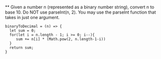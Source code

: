 ** Given a number n (represented as a binary number string), convert n to base 10. Do NOT use parseInt(n, 2). You may use the parseInt function that takes in just one argument.

```
binaryToDecimal = (n) => {
  let sum = 0;
  for(let i = n.length - 1; i >= 0; i--){
     sum += n[i] * (Math.pow(2, n.length-1-i))
  }
  return sum;
}

```

